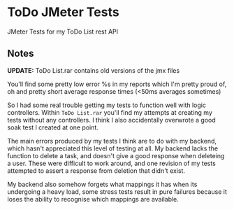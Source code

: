 
# ToDo JMeter Tests

JMeter Tests for my ToDo List rest API


## Notes

**UPDATE:** ToDo List.rar contains old versions of the jmx files

You'll find some pretty low error %s in my reports which I'm pretty proud of, oh and pretty short average response times (<50ms averages sometimes)

So I had some real trouble getting my tests to function well with logic controllers.
Within `ToDo List.rar` you'll find my attempts at creating my tests without any controllers.
I think I also accidentally overwrote a good soak test I created at one point.

The main errors produced by my tests I think are to do with my backend, which hasn't appreciated this level of testing at all.
My backend lacks the function to delete a task, and doesn't give a good response when deleteing a user. 
These were difficult to work around, and one revision of my tests attempted to assert a response from deletion that didn't exist.

My backend also somehow forgets what mappings it has when its undergoing a heavy load, 
some stress tests result in pure failures because it loses the ability to recognise which mappings are available.
